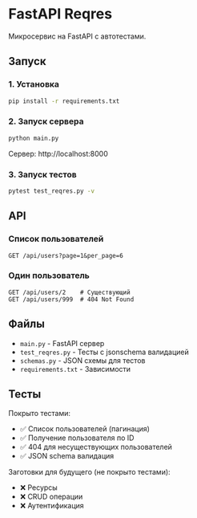# FastAPI Reqres

Микросервис на FastAPI с автотестами.

## Запуск

### 1. Установка

```bash
pip install -r requirements.txt
```

### 2. Запуск сервера

```bash
python main.py
```

Сервер: http://localhost:8000

### 3. Запуск тестов

```bash
pytest test_reqres.py -v
```

## API

### Список пользователей

```
GET /api/users?page=1&per_page=6
```

### Один пользователь

```
GET /api/users/2    # Существующий
GET /api/users/999  # 404 Not Found
```

## Файлы

- `main.py` - FastAPI сервер
- `test_reqres.py` - Тесты с jsonschema валидацией
- `schemas.py` - JSON схемы для тестов
- `requirements.txt` - Зависимости

## Тесты

Покрыто тестами:

- ✅ Список пользователей (пагинация)
- ✅ Получение пользователя по ID
- ✅ 404 для несуществующих пользователей
- ✅ JSON schema валидация

Заготовки для будущего (не покрыто тестами):

- ❌ Ресурсы
- ❌ CRUD операции
- ❌ Аутентификация